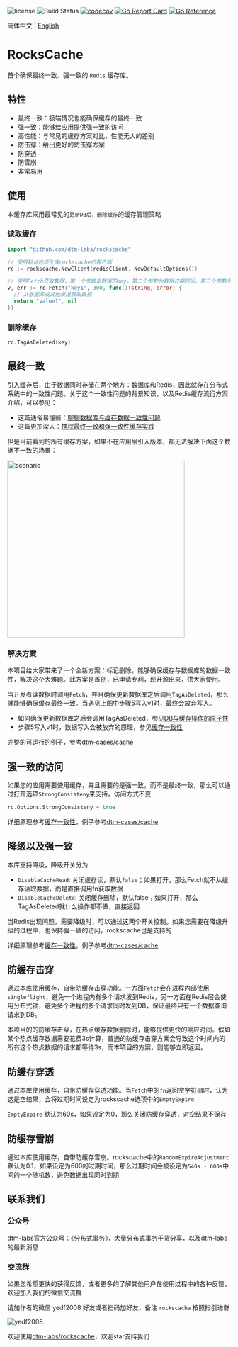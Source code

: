 ![license](https://img.shields.io/github/license/dtm-labs/rockscache)
![Build Status](https://github.com/dtm-labs/rockscache/actions/workflows/tests.yml/badge.svg?branch=main)
[![codecov](https://codecov.io/gh/dtm-labs/rockscache/branch/main/graph/badge.svg?token=UKKEYQLP3F)](https://codecov.io/gh/dtm-labs/rockscache)
[![Go Report Card](https://goreportcard.com/badge/github.com/dtm-labs/rockscache)](https://goreportcard.com/report/github.com/dtm-labs/rockscache)
[![Go Reference](https://pkg.go.dev/badge/github.com/dtm-labs/rockscache.svg)](https://pkg.go.dev/github.com/dtm-labs/rockscache)

简体中文 | [English](https://github.com/dtm-labs/rockscache/blob/main/helper/README-en.md)

# RocksCache
首个确保最终一致、强一致的 `Redis` 缓存库。

## 特性
- 最终一致：极端情况也能确保缓存的最终一致
- 强一致：能够给应用提供强一致的访问
- 高性能：与常见的缓存方案对比，性能无大的差别
- 防击穿：给出更好的防击穿方案
- 防穿透
- 防雪崩
- 非常易用

## 使用
本缓存库采用最常见的`更新DB后，删除缓存`的缓存管理策略

### 读取缓存
``` Go
import "github.com/dtm-labs/rockscache"

// 使用默认选项生成rockscache的客户端
rc := rockscache.NewClient(redisClient, NewDefaultOptions())

// 使用Fetch获取数据，第一个参数是数据的key，第二个参数为数据过期时间，第三个参数为缓存不存在时，数据获取函数
v, err := rc.Fetch("key1", 300, func()(string, error) {
  // 从数据库或其他渠道获取数据
  return "value1", nil
})
```

### 删除缓存
``` Go
rc.TagAsDeleted(key)
```

## 最终一致
引入缓存后，由于数据同时存储在两个地方：数据库和Redis，因此就存在分布式系统中的一致性问题。关于这个一致性问题的背景知识，以及Redis缓存流行方案介绍，可以参见：
- 这篇通俗易懂些：[聊聊数据库与缓存数据一致性问题](https://juejin.cn/post/6844903941646319623)
- 这篇更加深入：[携程最终一致和强一致性缓存实践](https://www.infoq.cn/article/hh4iouiijhwb4x46vxeo)

但是目前看到的所有缓存方案，如果不在应用层引入版本，都无法解决下面这个数据不一致的场景：

<img alt="scenario" src="https://pica.zhimg.com/80/v2-da95e008d2cd53d0e00e4a463e46b010_1440w.png" height=400 />

### 解决方案
本项目给大家带来了一个全新方案：标记删除，能够确保缓存与数据库的数据一致性，解决这个大难题。此方案是首创，已申请专利，现开源出来，供大家使用。

当开发者读数据时调用`Fetch`，并且确保更新数据库之后调用`TagAsDeleted`，那么就能够确保缓存最终一致。当遇见上图中步骤5写入v1时，最终会放弃写入。
- 如何确保更新数据库之后会调用TagAsDeleted，参见[DB与缓存操作的原子性](https://dtm.pub/app/cache.html#atomic)
- 步骤5写入v1时，数据写入会被放弃的原理，参见[缓存一致性](https://dtm.pub/app/cache.html)

完整的可运行的例子，参考[dtm-cases/cache](https://github.com/dtm-labs/dtm-cases/tree/main/cache)

## 强一致的访问
如果您的应用需要使用缓存，并且需要的是强一致，而不是最终一致，那么可以通过打开选项`StrongConsisteny`来支持，访问方式不变
``` Go
rc.Options.StrongConsisteny = true
```

详细原理参考[缓存一致性](https://dtm.pub/app/cache.html)，例子参考[dtm-cases/cache](https://github.com/dtm-labs/dtm-cases/tree/main/cache)

## 降级以及强一致
本库支持降级，降级开关分为
- `DisableCacheRead`: 关闭缓存读，默认`false`；如果打开，那么Fetch就不从缓存读取数据，而是直接调用fn获取数据
- `DisableCacheDelete`: 关闭缓存删除，默认false；如果打开，那么TagAsDeleted就什么操作都不做，直接返回

当Redis出现问题，需要降级时，可以通过这两个开关控制。如果您需要在降级升级的过程中，也保持强一致的访问，rockscache也是支持的

详细原理参考[缓存一致性](https://dtm.pub/app/cache.html)，例子参考[dtm-cases/cache](https://github.com/dtm-labs/dtm-cases/tree/main/cache)

## 防缓存击穿
通过本库使用缓存，自带防缓存击穿功能。一方面`Fetch`会在进程内部使用`singleflight`，避免一个进程内有多个请求发到Redis，另一方面在Redis层会使用分布式锁，避免多个进程的多个请求同时发到DB，保证最终只有一个数据查询请求到DB。

本项目的的防缓存击穿，在热点缓存数据删除时，能够提供更快的响应时间。假如某个热点缓存数据需要花费3s计算，普通的防缓存击穿方案会导致这个时间内的所有这个热点数据的请求都等待3s，而本项目的方案，则能够立即返回。
## 防缓存穿透
通过本库使用缓存，自带防缓存穿透功能。当`Fetch`中的`fn`返回空字符串时，认为这是空结果，会将过期时间设定为rockscache选项中的`EmptyExpire`.

`EmptyExpire` 默认为60s，如果设定为0，那么关闭防缓存穿透，对空结果不保存

## 防缓存雪崩
通过本库使用缓存，自带防缓存雪崩。rockscache中的`RandomExpireAdjustment`默认为0.1，如果设定为600的过期时间，那么过期时间会被设定为`540s - 600s`中间的一个随机数，避免数据出现同时到期

## 联系我们
### 公众号
dtm-labs官方公众号：《分布式事务》，大量分布式事务干货分享，以及dtm-labs的最新消息
### 交流群
如果您希望更快的获得反馈，或者更多的了解其他用户在使用过程中的各种反馈，欢迎加入我们的微信交流群

请加作者的微信 yedf2008 好友或者扫码加好友，备注 `rockscache` 按照指引进群

![yedf2008](http://service.ivydad.com/cover/dubbingb6b5e2c0-2d2a-cd59-f7c5-c6b90aceb6f1.jpeg)

欢迎使用[dtm-labs/rockscache](https://github.com/dtm-labs/rockscache)，欢迎star支持我们

